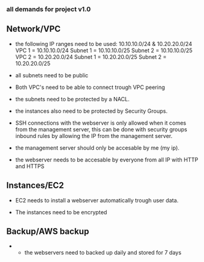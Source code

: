 ### all demands for project v1.0

## Network/VPC
- the following IP ranges need to be used: 10.10.10.0/24 & 10.20.20.0/24
    VPC 1 = 10.10.10.0/24 Subnet 1 = 10.10.10.0/25 Subnet 2 = 10.10.10.0/25
    VPC 2 = 10.20.20.0/24 Subnet 1 = 10.20.20.0/25 Subnet 2 = 10.20.20.0/25

- all subnets need to be public

- Both VPC's need to be able to connect trough VPC peering

- the subnets need to be protected by a NACL.

- the instances also need to be protected by Security Groups.

- SSH connections with the webserver is only allowed when it comes from the management server, this can be done with security groups inbound rules by allowing the IP from the management server.

- the management server should only be accesable by me (my ip).

- the webserver needs to be accesable by everyone from all IP with HTTP and HTTPS


## Instances/EC2
- EC2 needs to install a webserver automatically trough user data.

- The instances need to be encrypted


## Backup/AWS backup
- - the webservers need to backed up daily and stored for 7 days


